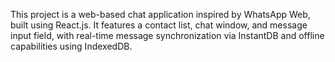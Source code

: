 This project is a web-based chat application inspired by WhatsApp Web, built using React.js. It features a contact list, chat window, and message input field, with real-time message synchronization via InstantDB and offline capabilities using IndexedDB.
